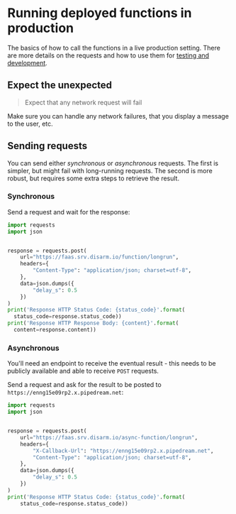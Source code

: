 # Running deployed functions in production

The basics of how to call the functions in a live production setting. There are more details on the requests and how to use them for [testing and development](/api-docs/Running-deployed-functions-for-development-and-testing.md).

## Expect the unexpected

> Expect that any network request will fail

Make sure you can handle any network failures, that you display a message to the user, etc.


## Sending requests

You can send either _synchronous_ or _asynchronous_ requests. The first is simpler, but might fail with long-running requests. The second is more robust, but requires some extra steps to retrieve the result.

### Synchronous

Send a request and wait for the response:

```python
import requests
import json


response = requests.post(
    url="https://faas.srv.disarm.io/function/longrun",
    headers={
        "Content-Type": "application/json; charset=utf-8",
    },
    data=json.dumps({
        "delay_s": 0.5
    })
)
print('Response HTTP Status Code: {status_code}'.format(
  status_code=response.status_code))
print('Response HTTP Response Body: {content}'.format(
  content=response.content))
```


### Asynchronous

You'll need an endpoint to receive the eventual result - this needs to be publicly available and able to receive `POST` requests.

Send a request and ask for the result to be posted to `https://enng15e09rp2.x.pipedream.net`:

```python
import requests
import json


response = requests.post(
    url="https://faas.srv.disarm.io/async-function/longrun",
    headers={
        "X-Callback-Url": "https://enng15e09rp2.x.pipedream.net",
        "Content-Type": "application/json; charset=utf-8",
    },
    data=json.dumps({
        "delay_s": 0.5
    })
)
print('Response HTTP Status Code: {status_code}'.format(
    status_code=response.status_code))


```
